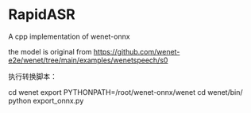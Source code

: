 # RapidASR
A cpp implementation of wenet-onnx




the model is original from https://github.com/wenet-e2e/wenet/tree/main/examples/wenetspeech/s0



执行转换脚本：

cd wenet
export PYTHONPATH=/root/wenet-onnx/wenet
cd wenet/bin/
python export_onnx.py 
